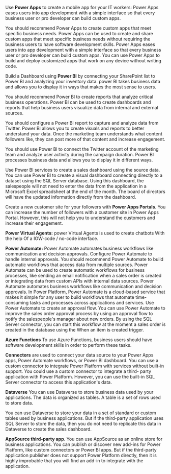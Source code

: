 
Use **Power Apps** to create a mobile app for your IT workers: Power Apps eases users into app development with a simple interface so that every business user or pro developer can build custom apps. 

You should recommend Power Apps to create custom apps that meet specific business needs. 
Power Apps can be used to create and share custom apps that meet specific business needs without requiring the business users to have software development skills. 
Power Apps eases users into app development with a simple interface so that every business user or pro developer can build custom apps. 
You can use Power Apps to build and deploy customized apps that work on any device without writing code. 

Build a Dashboard using **Power Bl** by connecting your SharePoint list to Power Bl and analyzing your inventory data. power Bl takes business data and allows you to display it in ways that makes the most sense to users. 

You should recommend Power Bl to create reports that analyze critical business operations. 
Power Bl can be used to create dashboards and reports that help business users visualize data from internal and external sources. 

You should configure a Power Bl report to capture and analyze data from Twitter. Power Bl allows you to create visuals and reports to better understand your data. Once the marketing team understands what content followers like, they can post more of that content and increase engagement. 

You should use Power Bl to connect the Twitter account of the marketing team and analyze user activity during the campaign duration. 
Power Bl processes business data and allows you to display it in different ways. 

Use Power Bl services to create a sales dashboard using the source data. You can use Power Bl to create a visual dashboard connecting directly to a dataset using the SQL Server database. Using this dashboard, the salespeople will not need to enter the data from the application in a Microsoft Excel spreadsheet at the end of the month. The board of directors will have the updated information directly from the dashboard. 

Create a new customer site for your followers with **Power Apps Portals**. You can increase the number of followers with a customer site in Power Apps Portal. However, this will not help you to understand the customers and increase their engagement. 

**Power Virtual Agents:** power Virtual Agents is used to create chatbots With the help Of a IOW-code / no-code interface. 


**Power Automate:** Power Automate automates business workflows like communication and decision approvals. 
Configure Power Automate to handle internal approvals.
You should recommend Power Automate to build automatic workflows that access data from multiple sources. 
Power Automate can be used to create automatic workflows for business processes, like sending an email notification when a sales order is created or integrating data from custom APIs with internal data sources. 
Power Automate automates business workflows like communication and decision approvals. 
In Power Platform, Power Automate is a cloud-based service that makes it simple for any user to build workflows that automate time-consuming tasks and processes across applications and services. 
Use Power Automate to create an approval flow. You can use Power Automate to improve the sales order approval process by using an approval flow to notify the salespeople's manager about new orders. By using the SQL Server connector, you can start this workflow at the moment a sales order is created in the database using the When an item is created trigger. 


**Azure Functions** To use Azure Functions, business users should have software development skills in order to perform these tasks. 

**Connectors** are used to connect your data source to your Power Apps apps, Power Automate workflows, or Power Bl dashboard. 
You can use a custom connector to integrate Power Platform with services without built-in support. You could use a custom connector to integrate a third- 
party application with Power Platform. However, you can use the built-in SQL Server connector to access this application's data. 

**Dataverse** You can use Dataverse to store business data used by your applications. The data is organized as tables. A table is a set of rows used to store data. 

You can use Dataverse to store your data in a set of standard or custom tables used by business applications. But if the third-party application uses SQL Server to store the data, then you do not need to replicate this data in Dataverse to create the sales dashboard. 

**AppSource third-party app**. You can use AppSource as an online store for business applications. You can publish or discover new add-ins for Power Platform, like custom connectors or Power Bl apps. But if the third-party application publisher does not support Power Platform directly, then it is highly improbable that you will find an add-in to integrate with the application. 


